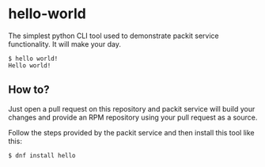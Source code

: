 # hello-world

The simplest python CLI tool used to demonstrate packit service functionality. It will make your day.

```
$ hello world!
Hello world!
```

## How to?

Just open a pull request on this repository and packit service will build your changes and provide an RPM repository using your pull request as a source.

Follow the steps provided by the packit service and then install this tool like this:
```bash
$ dnf install hello
```
